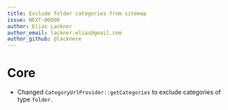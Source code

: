 ```yaml
---
title: Exclude folder categories from sitemap
issue: NEXT-00000
author: Elias Lackner
author_email: lackner.elias@gmail.com
author_github: @lacknere
---
```

# Core
* Changed `CategoryUrlProvider::getCategories` to exclude categories of type `folder`.
